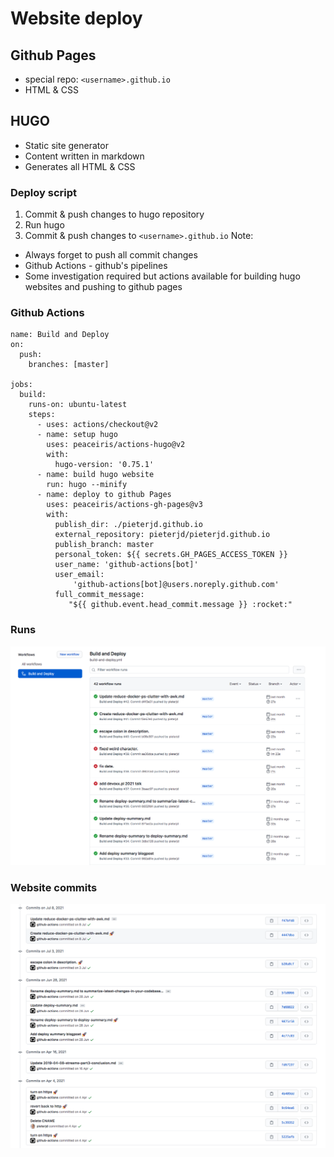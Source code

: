 # Website deploy


## Github Pages
* special repo: ``<username>.github.io``
* HTML & CSS


## HUGO
* Static site generator
* Content written in markdown
* Generates all HTML & CSS


### Deploy script
1. Commit & push changes to hugo repository
1. Run hugo
1. Commit & push changes to ``<username>.github.io``
Note:
* Always forget to push all commit changes
* Github Actions - github's pipelines
* Some investigation required but actions available for building hugo websites and pushing to github pages


### Github Actions
```yaml[|2-4|10-14|15-16|17-28]
name: Build and Deploy
on:
  push:
    branches: [master]

jobs:
  build:
    runs-on: ubuntu-latest
    steps:
      - uses: actions/checkout@v2
      - name: setup hugo
        uses: peaceiris/actions-hugo@v2
        with:
          hugo-version: '0.75.1'
      - name: build hugo website
        run: hugo --minify
      - name: deploy to github Pages
        uses: peaceiris/actions-gh-pages@v3
        with:
          publish_dir: ./pieterjd.github.io
          external_repository: pieterjd/pieterjd.github.io
          publish_branch: master
          personal_token: ${{ secrets.GH_PAGES_ACCESS_TOKEN }}
          user_name: 'github-actions[bot]'
          user_email:
              'github-actions[bot]@users.noreply.github.com'
          full_commit_message:
             "${{ github.event.head_commit.message }} :rocket:"
```


### Runs
![alt text](../assets/gh-actions.png "console")


### Website commits
![alt text](../assets/blog-commits.png "console")
